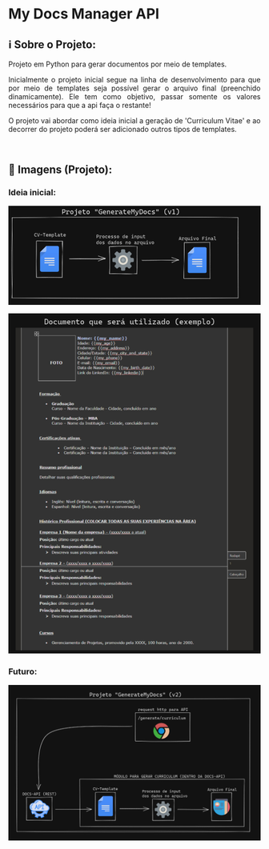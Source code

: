 # My Docs Manager API

## :information_source: Sobre o Projeto:
<div align="justify"> 
  <p align="justify">
    Projeto em Python para gerar documentos por meio de templates.
  <p>
  <p align="justify">
    Inicialmente o projeto inicial segue na linha de desenvolvimento para que por meio de templates seja possível gerar o arquivo final (preenchido dinamicamente). Ele tem como objetivo, passar somente os valores necessários para que a api faça o restante!
  <p>
  <p align="justify">
    O projeto vai abordar como ideia inicial a geração de 'Curriculum Vitae' e ao decorrer do projeto poderá ser adicionado outros tipos de templates.
  <p>
</div>
<br>


## :open_file_folder:	Imagens (Projeto):
### Ideia inicial:
<div align="justify"> 
  <p align="justify">
    <img alt="v1" width="550px" src="https://github.com/TomazWill/my-docs-manager-api/blob/master/app/img/v1.png" />
  <p>
  <p align="justify">
    <img alt="v1 doc" width="550px" src="https://github.com/TomazWill/my-docs-manager-api/blob/master/app/img/v1_doc_template.png" />
  <p>
</div>

### Futuro:
<div align="justify"> 
  <p align="justify">
    <img alt="v2" width="550px" src="https://github.com/TomazWill/my-docs-manager-api/blob/master/app/img/v2.png" />
  <p>
</div>
  
